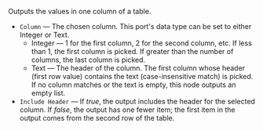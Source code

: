 Outputs the values in one column of a table.

   - `Column` — The chosen column. This port's data type can be set to either Integer or Text.
      - Integer — 1 for the first column, 2 for the second column, etc. If less than 1, the first column is picked. If greater than the number of columns, the last column is picked.
      - Text — The header of the column. The first column whose header (first row value) contains the text (case-insensitive match) is picked. If no column matches or the text is empty, this node outputs an empty list.
   - `Include Header` — If *true*, the output includes the header for the selected column. If *false*, the output has one fewer item; the first item in the output comes from the second row of the table.
